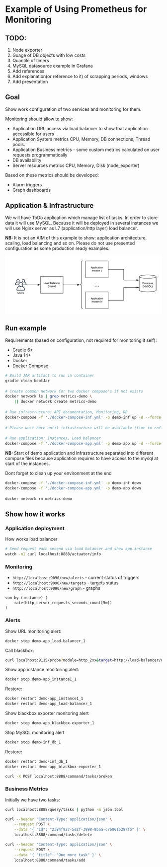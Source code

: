 # Example of Using Prometheus for Monitoring

## TODO:

1. Node exporter
2. Guage of DB objects with low costs
3. Quantile of timers
4. MySQL datasource example in Grafana
5. Add references
6. Add explanation(or reference to it) of scrapping periods, windows
7. Add presentation

## Goal

Show work configuration of two services and monitoring for them. 

Monitoring should allow to show:

* Application URL access via load balancer to show that application accessible for users
* Application System metrics CPU, Memory, DB connections, Thread pools.
* Application Business metrics - some custom metrics calculated on user requests programmatically
* DB availability
* Server resources metrics CPU, Memory, Disk (node_exporter)

Based on these metrics should be developed:

* Alarm triggers
* Graph dashboards

## Application & Infrastructure

We will have ToDo application which manage list of tasks. In order to store data it will use MySQL. Because it will be 
deployed in several instances we will use Nginx server as L7 (application/http layer) load balancer.

**NB:** It is not an AIM of this example to show: application architecture, scaling, load balancing and so on. Please do not
use presented configuration as some production ready examples. 

![Deployment Diagram](docs/deployment.png)

## Run example

Requirements (based on configuration, not required for monitoring it self):

* Gradle 6+
* Java 14+
* Docker
* Docker Compose


```bash
# Build JAR artifact to run in container
gradle clean bootJar 

# Create common network for two docker compose's if not exists
docker network ls | grep metrics-demo \
    || docker network create metrics-demo

# Run infrastructure: API documentation, Monitoring, DB
docker-compose -f './docker-compose-inf.yml' -p demo-inf up -d --force-recreate

# Please wait here until infrastructure will be available (time to coffee? =)
 
# Run application: Instances, Load balancer
docker-compose -f './docker-compose-app.yml' -p demo-app up -d --force-recreate --build
```

**NB:** Start of demo application and infrastructure separated into different compose files because application
requires to have access to the mysql at start of the instances.

Dont forget to clean up your environment at the end 

```bash
docker-compose -f './docker-compose-inf.yml' -p demo-inf down
docker-compose -f './docker-compose-app.yml' -p demo-app down

docker network rm metrics-demo
```

## Show how it works 

### Application deployment

How works load balancer

```bash
# Send request each second via load balancer and show app.instance
watch -n1 curl localhost:8888/actuator/info
```

### Monitoring

* `http://localhost:9090/new/alerts` - current status of triggers
* `http://localhost:9090/new/targets` - targets status 
* `http://localhost:9090/new/graph` - graphs

```promenteus
sum by (instance) (
    rate(http_server_requests_seconds_count[5m])
)
```

### Alerts

Show URL monitoring alert:
```bash
docker stop demo-app_load-balancer_1
```

Call blackbox:
```bash
curl localhost:9115/probe?module=http_2xx&target=http://load-balancer/actuator/health
```

Show app instance monitoring alert:
```bash
docker stop demo-app_instance1_1
```

Restore:
```bash
docker restart demo-app_instance1_1
docker restart demo-app_load-balancer_1
```

Show blackbox exporter monitoring alert
```bash
docker stop demo-app_blackbox-exporter_1
```

Stop MySQL monitoring alert
```bash
docker stop demo-inf_db_1
```

Restore:
```bash
docker restart demo-inf_db_1
docker restart demo-app_blackbox-exporter_1
```

```bash
curl -X POST localhost:8888/command/tasks/broken
```

### Business Metrics

Initially we have two tasks:
```bash
curl localhost:8888/query/tasks | python -m json.tool
```

```bash
curl --header "Content-Type: application/json" \
    --request POST \
    --data '{ "id": "2384f927-5e2f-3998-8baa-c768616287f5" }' \
    localhost:8888/command/tasks/delete 
```

```bash
curl --header "Content-Type: application/json" \
    --request POST \
    --data '{ "title": "One more task" }' \
    localhost:8888/command/tasks/add 
```

